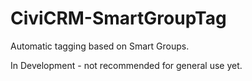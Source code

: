 CiviCRM-SmartGroupTag
=====================

Automatic tagging based on Smart Groups.

In Development - not recommended for general use yet.
